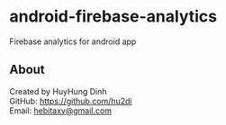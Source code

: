 # android-firebase-analytics
Firebase analytics for android app

## About
Created by HuyHung Dinh<br>
GitHub: https://github.com/hu2di<br>
Email: hebitaxy@gmail.com
